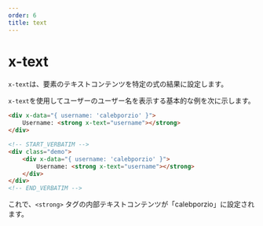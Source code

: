 ```yaml
---
order: 6
title: text
---
```


# x-text

<!-- `x-text` sets the text content of an element to the result of a given expression. -->

<!-- Here's a basic example of using `x-text` to display a user's username. -->

`x-text`は、要素のテキストコンテンツを特定の式の結果に設定します。

`x-text`を使用してユーザーのユーザー名を表示する基本的な例を次に示します。

```html
<div x-data="{ username: 'calebporzio' }">
    Username: <strong x-text="username"></strong>
</div>
```

```html
<!-- START_VERBATIM -->
<div class="demo">
    <div x-data="{ username: 'calebporzio' }">
        Username: <strong x-text="username"></strong>
    </div>
</div>
<!-- END_VERBATIM -->
```

<!-- Now the `<strong>` tag's inner text content will be set to "calebporzio". -->

これで、`<strong>` タグの内部テキストコンテンツが「calebporzio」に設定されます。